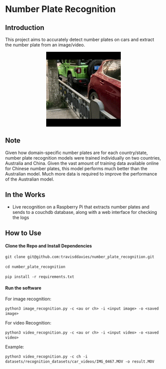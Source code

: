 # Number Plate Recognition
## Introduction
This project aims to accurately detect number plates on cars and extract the
number plate from an image/video.

<p align="center">
  <img src="assets/result.gif" alt="Alt Text">
</p>

## Note
Given how domain-specific number plates are for each country/state, number
plate recognition models were trained individually on two countries, Australia
and China. Given the vast amount of training data available online for Chinese
number plates, this model performs much better than the Australian model. Much
more data is required to improve the performance of the Australian model.

## In the Works
- Live recognition on a Raspberry Pi that extracts number plates and sends to
a couchdb database, along with a web interface for checking the logs

## How to Use

#### Clone the Repo and Install Dependencies
```
git clone git@github.com:travisddavies/number_plate_recognition.git

cd number_plate_recognition

pip install -r requirements.txt
```


#### Run the software

For image recognition:

```
python3 image_recognition.py -c <au or ch> -i <input image> -o <saved image>
```

For video Recognition:

```
python3 video_recognition.py -c <au or ch> -i <input video> -o <saved video>
```

Example:
```
python3 video_recognition.py -c ch -i datasets/recognition_datasets/car_videos/IMG_0467.MOV -o result.MOV
```
